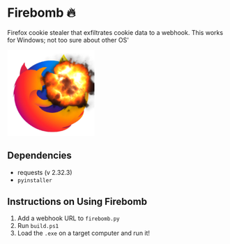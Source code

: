 # Firebomb 🔥
Firefox cookie stealer that exfiltrates cookie data to a webhook. This works for Windows; not too sure about other OS'

<img src="https://github.com/NotReallyJustin/Firebomb/blob/main/Assets/Firebomb.png" style="width:200px; height:auto;" />

## Dependencies
* requests (v 2.32.3)
* `pyinstaller`

## Instructions on Using Firebomb
1. Add a webhook URL to `firebomb.py`
2. Run `build.ps1`
3. Load the `.exe` on a target computer and run it!
